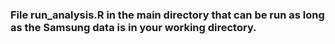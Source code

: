 ### File run_analysis.R in the main directory that can be run as long as the Samsung data is in your working directory. 
